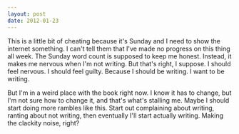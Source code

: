 ```yaml
---
layout: post
date: 2012-01-23
---
```


This is a little bit of cheating because it's Sunday and I need to show the internet something. I can't tell them that I've made no progress on this thing all week. The Sunday word count is supposed to keep me honest. Instead, it makes me nervous when I'm not writing. But that's right, I suppose. I should feel nervous. I should feel guilty. Because I should be writing. I want to be writing. 

But I'm in a weird place with the book right now. I know it has to change, but I'm not sure how to change it, and that's what's stalling me. Maybe I should start doing more rambles like this. Start out complaining about writing, ranting about not writing, then eventually I'll start actually writing. Making the clackity noise, right?
